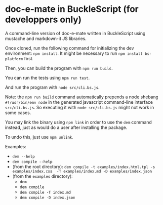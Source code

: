 # doc-e-mate in BuckleScript (for developpers only)
A command-line version of doc-e-mate written in BuckleScript using mustache and markdown-it JS libraries.

Once cloned, run the following command for initializing the dev environment:
`npm install`. It might be necessary to run `npm install bs-platform` first.

Then, you can build the program with `npm run build`.

You can run the tests using `npm run test`.

And run the program with `node src/cli.bs.js`.

Note: the `npm run build` command automatically prepends a node shebang
`#!/usr/bin/env node` in the generated javascript command-line interface
`src/cli.bs.js`. So executing it with `node src/cli.bs.js` might not work in
some cases.

You may link the binary using `npm link` in order to use the `dem` command
instead, just as would do a user after installing the package.

To undo this, just use `npm unlink`.

Examples:
- `dem --help`
- `dem compile --help`
- (from the root directory): `dem compile -t examples/index.html.tpl -s examples/index.css  -T examples/index.md -D examples/index.json`
- (from the `examples` directory):
  - `dem`
  - `dem compile`
  - `dem compile -T index.md`
  - `dem compile -D index.json`
